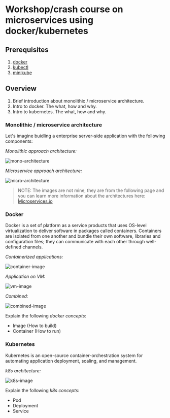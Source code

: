 # Workshop/crash course on microservices using docker/kubernetes

## Prerequisites

1. [docker](https://www.docker.com/get-started)
2. [kubectl](https://kubernetes.io/docs/tasks/tools/install-kubectl/)
3. [minikube](https://minikube.sigs.k8s.io/docs/)

## Overview

1. Brief introduction about monolithic / microservice architecture.
2. Intro to docker. The what, how and why.
3. Intro to kubernetes. The what, how and why.

### Monolithic / microservice architecture

Let's imagine buidling a enterprise server-side application with the following components:

_Monolithic approach architecture:_

![mono-architecture](https://microservices.io/i/DecomposingApplications.011.jpg)

_Microservice approach architecture:_

![micro-architecture](https://microservices.io/i/Microservice_Architecture.png)

> NOTE: The images are not mine, they are from the following page and you can learn more information about the architectures here: [Microservices.io](https://microservices.io/patterns/microservices.html)

### Docker

Docker is a set of platform as a service products that uses OS-level virtualization to deliver software in packages called containers. Containers are isolated from one another and bundle their own software, libraries and configuration files; they can communicate with each other through well-defined channels.

_Containerized applications:_

![container-image](https://www.docker.com/sites/default/files/d8/2018-11/docker-containerized-appliction-blue-border_2.png)

_Application on VM:_

![vm-image](https://www.docker.com/sites/default/files/d8/2018-11/container-vm-whatcontainer_2.png)

_Combined:_

![combined-image](https://i1.wp.com/www.docker.com/blog/wp-content/uploads/Are-containers-..-vms-image-2-1024x759.png?ssl=1)

Explain the following _docker concepts_:

- Image (How to build)
- Container (How to run)

### Kubernetes

Kubernetes is an open-source container-orchestration system for automating application deployment, scaling, and management.

_k8s architecture:_

![k8s-image](https://upload.wikimedia.org/wikipedia/commons/b/be/Kubernetes.png)

Explain the following _k8s concepts:_

- Pod
- Deployment
- Service
